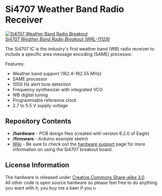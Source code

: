 Si4707 Weather Band Radio Receiver
==================================

[![Si4707 Weather Band Radio Breakout](https://dlnmh9ip6v2uc.cloudfront.net/images/products/1/1/1/2/9/11129-01_medium.jpg)  
*Si4707 Weather Band Radio Breakout (WRL-11129)*](https://www.sparkfun.com/products/11129)

The Si4707 IC is the industry's first weather band (WB) radio receiver to include a specific area message encoding (SAME) processor. 

Features:

* Weather band support (162.4–162.55 MHz)
* SAME processor
* 1050 Hz alert tone detection
* Frequency synthesizer with integrated VCO
* WB digital tuning
* Programmable reference clock
* 2.7 to 5.5 V supply voltage

Repository Contents
-------------------

* **/hardware** - PCB design files (created with version 6.2.0 of Eagle)
* **/firmware** - Arduino example sketch
* [Wiki](https://github.com/sparkfun/Si4707_Breakout/wiki) - Be sure to check out the [hardware support](https://github.com/sparkfun/Si4707_Breakout/wiki/Si4707-Breakout-Hardware-Support) page for more information on using the Si4707 breakout board.

License Information
-------------------

The hardware is released under [Creative Commons Share-alike 3.0](http://creativecommons.org/licenses/by-sa/3.0/).  
All other code is open source hardware so please feel free to do anything you want with it; you buy me a beer if you u

